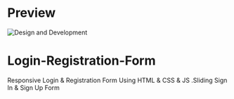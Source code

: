 # Preview
![Design and Development](https://github.com/Richardbarbosasilva/Configswitches/blob/main/Previews/screenshot1.png)

# Login-Registration-Form
Responsive Login &amp; Registration Form Using HTML &amp; CSS &amp; JS .Sliding Sign In &amp; Sign Up Form
